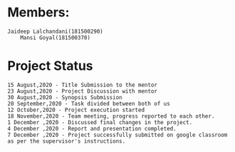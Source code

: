 # Members:
	Jaideep Lalchandani(181500290)
        Mansi Goyal(181500370)
# Project Status
	15 August,2020 - Title Submission to the mentor
	23 August,2020 - Project Discussion with mentor
	30 August,2020 - Synopsis Submission
	20 September,2020 - Task divided between both of us
	12 October,2020 - Project execution started
	18 November,2020 - Team meeting, progress reported to each other.
	1 December ,2020 - Discussed final changes in the project.
	4 December ,2020 - Report and presentation completed.
	7 December ,2020 - Project successfully submitted on google classroom as per the supervisor's instructions.
